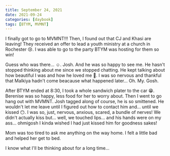 ```yaml
---
title: September 24, 2021
date: 2021-09-24
categories: [daybook]
tags: [BTYM, MVMNT]
---
```

I finally got to go to MVMNT!!! Then, I found out that CJ and Khasi are leaving! They received an offer to lead a youth ministry at a church in Rochester 😢. I was able to go to the party BTYM was hosting for them so win!
<!--more-->
Guess who was there... ☺️. Josh. And he was so happy to see me. He hasn't stopped thinking about me since we stopped chatting. He kept talking about how beautiful I was and how he loved me 🥰. I was so nervous and thankful that Malkiya hadn't come beacause what happened later... Oh. My. Gosh.

After BTYM ended at 8:30, I took a whole sandwich plater to the car 😁. Berenise was so happy, less food for her to worry about. Then I went to go hang out with MVMNT. Josh tagged along of course, he is so smittened. He wouldn't let me leave until I figured out how to contact him and... until we kissed 😶. I was so, just, nervous, anxious, scared, a bundle of nerves! We didn't actually kiss but... well, we touched lips... and his hands were on my ass... ohmigosh I kinda wished I had just kissed him for goodness sakes!

Mom was too tired to ask me anything on the way home. I felt a little bad and helped her get to bed.

I know what I'll be thinking about for a long time...